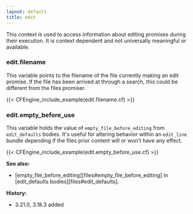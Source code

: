 ```yaml
---
layout: default
title: edit
---
```


This context is used to access information about editing promises during
their execution. It is context dependent and not universally meaningful or
available.

### edit.filename

This variable points to the filename of the file currently making an
edit promise. If the file has been arrived at through a search, this
could be different from the files promiser.

{{< CFEngine_include_example(edit.filename.cf) >}}

### edit.empty_before_use

This variable holds the value of `empty_file_before_editing` from
`edit_defaults` bodies. It's useful for altering behavior within an `edit_line`
bundle depending if the files prior content will or won't have any effect.

{{< CFEngine_include_example(edit.empty_before_use.cf) >}}

**See also:**

- [empty_file_before_editing][files#empty_file_before_editing] in [edit_defaults bodies][files#edit_defaults].

**History:**

- 3.21.0, 3.18.3 added
